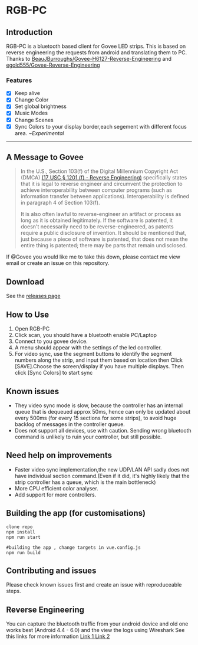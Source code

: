 # RGB-PC

## Introduction

RGB-PC is a bluetooth based client for Govee LED strips. This is based on reverse engineering the requests from android and translating them to PC. Thanks to [BeauJBurroughs/Govee-H6127-Reverse-Engineering](https://github.com/BeauJBurroughs/Govee-H6127-Reverse-Engineering) and [egold555/Govee-Reverse-Engineering](https://github.com/egold555/Govee-Reverse-Engineering)

### Features

- [x] Keep alive
- [x] Change Color
- [x] Set global brightness
- [x] Music Modes
- [x] Change Scenes
- [x] Sync Colors to your display border,each segement with different focus area. <em>~Experimental</em>

---

## A Message to Govee

> In the U.S., Section 103(f) of the Digital Millennium Copyright Act (DMCA) [(17 USC § 1201 (f) - Reverse Engineering)](https://www.law.cornell.edu/uscode/text/17/1201) specifically states that it is legal to reverse engineer and circumvent the protection to achieve interoperability between computer programs (such as information transfer between applications). Interoperability is defined in paragraph 4 of Section 103(f).
>
> It is also often lawful to reverse-engineer an artifact or process as long as it is obtained legitimately. If the software is patented, it doesn't necessarily need to be reverse-engineered, as patents require a public disclosure of invention. It should be mentioned that, just because a piece of software is patented, that does not mean the entire thing is patented; there may be parts that remain undisclosed.

If @Govee you would like me to take this down, please contact me view email or create an issue on this repository.

## Download

See the [releases page](https://github.com/ib0b/RGB-PC/releases)

## How to Use

<ol>
  <li>Open RGB-PC</li>
  <li>Click scan, you should have a bluetooth enable PC/Laptop</li>
  <li>Connect to you govee device.</li>
  <li>A menu should appear with the settings of the led controller.</li>
  <li>For video sync, use the segment buttons to identify the segment numbers along the strip, and input them based on location then Click [SAVE].Choose the screen/display if you have multiple displays. Then click [Sync Colors] to start sync</li>
</ol>

## Known issues

- They video sync mode is slow, because the controller has an internal queue that is dequeued approx 50ms, hence can only be updated about every 500ms (for every 15 sections for some strips), to avoid huge backlog of messages in the controller queue.
- Does not support all devices, use with caution. Sending wrong bluetooth command is unlikely to ruin your controller, but still possible.

## Need help on improvements

- Faster video sync implementation,the new UDP/LAN API sadly does not have individual section command.(Even if it did, it's highly likely that the strip controller has a queue, which is the main bottleneck)
- More CPU efficient color analyser.
- Add support for more controllers.

## Building the app (for customisations)

```
clone repo
npm install
npm run start

#building the app , change targets in vue.config.js
npm run build
```

## Contributing and issues

Please check known issues first and create an issue with reproduceable steps.

## Reverse Engineering

You can capture the bluetooth traffic from your android device and old one works best (Android 4.4 - 6.0) and the view the logs using Wireshark
See this links for more information
[Link 1 ](https://www.nowsecure.com/blog/2017/02/07/bluetooth-packet-capture-on-android-4-4/)
[Link 2 ](https://support.honeywellaidc.com/s/article/How-to-capture-Bluetooth-traffic-from-and-to-an-Android-Device)
